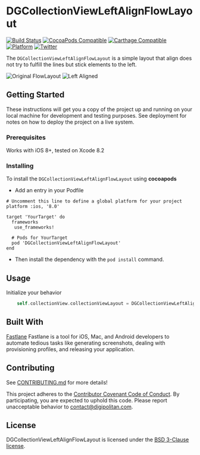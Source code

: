 DGCollectionViewLeftAlignFlowLayout
=================================

[![Build Status](https://travis-ci.org/Digipolitan/collection-view-left-align-flow-layout-swift.svg?branch=master)](https://travis-ci.org/Digipolitan/collection-view-left-align-flow-layout-swift)
[![CocoaPods Compatible](https://img.shields.io/cocoapods/v/DGCollectionViewLeftAlignFlowLayout.svg)](https://img.shields.io/cocoapods/v/DGCollectionViewLeftAlignFlowLayout.svg)
[![Carthage Compatible](https://img.shields.io/badge/Carthage-compatible-4BC51D.svg?style=flat)](https://github.com/Carthage/Carthage)
[![Platform](https://img.shields.io/cocoapods/p/DGCollectionViewLeftAlignFlowLayout.svg?style=flat)](http://cocoadocs.org/docsets/DGCollectionViewLeftAlignFlowLayout)
[![Twitter](https://img.shields.io/badge/twitter-@Digipolitan-blue.svg?style=flat)](http://twitter.com/Digipolitan)

The `DGCollectionViewLeftAlignFlowLayout` is a simple layout that align does not try to fulfill the lines but stick elements to the left.

![Original FlowLayout](https://github.com/Digipolitan/collection-view-left-align-flow-layout-swift/blob/develop/Screenshots/flow-layout.png?raw=true "Original")
![Left Aligned](https://github.com/Digipolitan/collection-view-left-align-flow-layout-swift/blob/develop/Screenshots/left-layout.png?raw=true "Left Aligned")



## Getting Started

These instructions will get you a copy of the project up and running on your local machine for development and testing purposes. See deployment for notes on how to deploy the project on a live system.

### Prerequisites

Works with iOS 8+, tested on Xcode 8.2

### Installing

To install the `DGCollectionViewLeftAlignFlowLayout` using **cocoapods**

- Add an entry in your Podfile  

```
# Uncomment this line to define a global platform for your project
platform :ios, '8.0'

target 'YourTarget' do
  frameworks
   use_frameworks!

  # Pods for YourTarget
  pod 'DGCollectionViewLeftAlignFlowLayout'
end
```

- Then install the dependency with the `pod install` command.

## Usage

Initialize your behavior

```swift
	self.collectionView.collectionViewLayout = DGCollectionViewLeftAlignFlowLayout()
```

## Built With

[Fastlane](https://fastlane.tools/)
Fastlane is a tool for iOS, Mac, and Android developers to automate tedious tasks like generating screenshots, dealing with provisioning profiles, and releasing your application.

## Contributing

See [CONTRIBUTING.md](CONTRIBUTING.md) for more details!

This project adheres to the [Contributor Covenant Code of Conduct](CODE_OF_CONDUCT.md).
By participating, you are expected to uphold this code. Please report
unacceptable behavior to [contact@digipolitan.com](mailto:contact@digipolitan.com).

## License

DGCollectionViewLeftAlignFlowLayout is licensed under the [BSD 3-Clause license](LICENSE).
